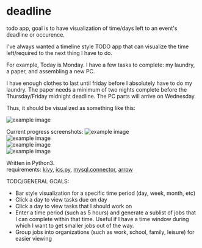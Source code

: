 # deadline
todo app, goal is to have visualization of time/days left to an event's deadline or occurence.

I've always wanted a timeline style TODO app that can visualize the time left/required to the next thing I have to do.

For example, Today is Monday. I have a few tasks to complete: my laundry, a paper, and assembling a new PC.

I have enough clothes to last until friday before I absolutely have to do my laundry. The paper needs a minimum of two nights complete before the Thursday/Friday midnight deadline. The PC parts will arrive on Wednesday.

Thus, it should be visualized as something like this:

![example image](http://i.imgur.com/tQFLs6u.png)

Current progress screenshots:
![example image](http://i.imgur.com/AaCWhoa.png)<br>
![example image](http://i.imgur.com/6OrlNi1.png)<br>
![example image](http://i.imgur.com/n3DyPcQ.png)<br>
![example image](http://i.imgur.com/tXyYY9j.png)


Written in Python3.<br>
requirements: [kivy](https://kivy.org/#home), [ics.py](https://github.com/C4ptainCrunch/ics.py), [mysql.connector](http://dev.mysql.com/downloads/connector/python/), [arrow](http://crsmithdev.com/arrow/)

TODO/GENERAL GOALS:

* Bar style visualization for a specific time period (day, week, month, etc)
* Click a day to view tasks due on day
* Click a day to view tasks that I should work on 
* Enter a time period (such as 5 hours) and generate a sublist of jobs that I can complete within that time. Useful if I have a time window during which I want to get smaller jobs out of the way.
* Group jobs into organizations (such as work, school, family, leisure) for easier viewing
